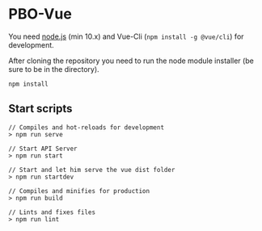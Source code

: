 # PBO-Vue
You need [node.js](https://nodejs.org) (min 10.x) and Vue-Cli (`npm install -g @vue/cli`) for development.

After cloning the repository you need to run the node module installer (be sure to be in the directory).
```
npm install
```

## Start scripts
```
// Compiles and hot-reloads for development
> npm run serve

// Start API Server
> npm run start

// Start and let him serve the vue dist folder
> npm run startdev

// Compiles and minifies for production
> npm run build

// Lints and fixes files
> npm run lint
```
